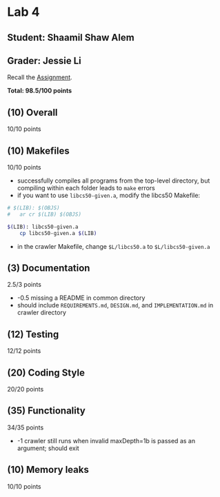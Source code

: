 # Lab 4

## Student: Shaamil Shaw Alem

## Grader: Jessie Li

Recall the [Assignment](https://github.com/cs50spring2021/tse-labs/tree/main/crawler).

**Total: 98.5/100 points**

## (10) Overall

10/10 points

## (10) Makefiles

10/10 points

* successfully compiles all programs from the top-level directory, but compiling within each folder leads to `make` errors
* if you want to use `libcs50-given.a`, modify the libcs50 Makefile: 

```bash
# $(LIB): $(OBJS)
#	ar cr $(LIB) $(OBJS)

$(LIB): libcs50-given.a
	cp libcs50-given.a $(LIB)
```
* in the crawler Makefile, change `$L/libcs50.a` to `$L/libcs50-given.a`

## (3) Documentation

2.5/3 points

* -0.5 missing a README in common directory
* should include `REQUIREMENTS.md`, `DESIGN.md`, and `IMPLEMENTATION.md` in crawler directory

## (12) Testing

12/12 points

## (20) Coding Style

20/20 points

## (35) Functionality

34/35 points

* -1 crawler still runs when invalid maxDepth=1b is passed as an argument; should exit

## (10) Memory leaks

10/10 points
